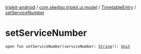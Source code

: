 [tripkit-android](../../index.md) / [com.skedgo.tripkit.ui.model](../index.md) / [TimetableEntry](index.md) / [setServiceNumber](./set-service-number.md)

# setServiceNumber

`open fun setServiceNumber(serviceNumber: `[`String`](https://kotlinlang.org/api/latest/jvm/stdlib/kotlin/-string/index.html)`!): `[`Unit`](https://kotlinlang.org/api/latest/jvm/stdlib/kotlin/-unit/index.html)